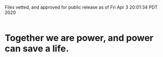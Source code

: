 Files vetted, and approved for public release as of Fri Apr  3 20:01:34 PDT 2020<br><br><h1>Together we are power, and power can save a life.</h1>

